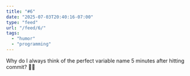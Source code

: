 ```yaml
---
title: "#6"
date: "2025-07-03T20:40:16-07:00"
type: "feed"
url: "/feed/6/"
tags:
  - "humor"
  - "programming"
---
```


Why do I always think of the perfect variable name 5 minutes after hitting commit? 🤦‍♂️
